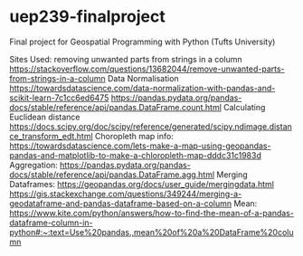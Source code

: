 # uep239-finalproject
Final project for Geospatial Programming with Python (Tufts University)

Sites Used: 
removing unwanted parts from strings in a column 
https://stackoverflow.com/questions/13682044/remove-unwanted-parts-from-strings-in-a-column 
Data Normalisation
https://towardsdatascience.com/data-normalization-with-pandas-and-scikit-learn-7c1cc6ed6475
https://pandas.pydata.org/pandas-docs/stable/reference/api/pandas.DataFrame.count.html
Calculating Euclidean distance
https://docs.scipy.org/doc/scipy/reference/generated/scipy.ndimage.distance_transform_edt.html
Choropleth map info: https://towardsdatascience.com/lets-make-a-map-using-geopandas-pandas-and-matplotlib-to-make-a-chloropleth-map-dddc31c1983d
Aggregation: https://pandas.pydata.org/pandas-docs/stable/reference/api/pandas.DataFrame.agg.html
Merging Dataframes: https://geopandas.org/docs/user_guide/mergingdata.html
https://gis.stackexchange.com/questions/349244/merging-a-geodataframe-and-pandas-dataframe-based-on-a-column
Mean: https://www.kite.com/python/answers/how-to-find-the-mean-of-a-pandas-dataframe-column-in-python#:~:text=Use%20pandas.,mean%20of%20a%20DataFrame%20column